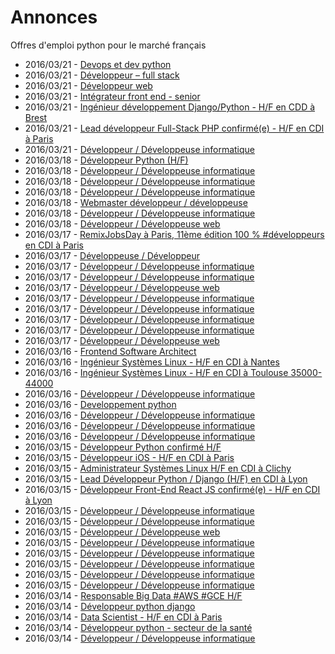 # Annonces

Offres d'emploi python pour le marché français

* 2016/03/21 - [Devops et dev python](http://pyjobs.fr/job/1508/devops-et-dev-python "Devops et dev python")
* 2016/03/21 - [Développeur – full stack](http://pyjobs.fr/job/1511/developpeur-full-stack "Développeur – full stack")
* 2016/03/21 - [Développeur web](http://pyjobs.fr/job/1510/developpeur-web "Développeur web")
* 2016/03/21 - [Intégrateur front end - senior](http://pyjobs.fr/job/1509/integrateur-front-end-senior "Intégrateur front end - senior")
* 2016/03/21 - [Ingénieur développement Django/Python - H/F en CDD à Brest](http://pyjobs.fr/job/1504/ingenieur-developpement-django-python-h-f-en-cdd-a-brest "Ingénieur développement Django/Python - H/F en CDD à Brest")
* 2016/03/21 - [Lead développeur Full-Stack PHP confirmé(e) - H/F en CDI à Paris](http://pyjobs.fr/job/1503/lead-developpeur-full-stack-php-confirme-e-h-f-en-cdi-a-paris "Lead développeur Full-Stack PHP confirmé(e) - H/F en CDI à Paris")
* 2016/03/21 - [Développeur / Développeuse informatique](http://pyjobs.fr/job/1507/developpeur-developpeuse-informatique "Développeur / Développeuse informatique")
* 2016/03/18 - [Développeur Python (H/F)](http://pyjobs.fr/job/1497/developpeur-python-h-f "Développeur Python (H/F)")
* 2016/03/18 - [Développeur / Développeuse informatique](http://pyjobs.fr/job/1490/developpeur-developpeuse-informatique "Développeur / Développeuse informatique")
* 2016/03/18 - [Développeur / Développeuse informatique](http://pyjobs.fr/job/1505/developpeur-developpeuse-informatique "Développeur / Développeuse informatique")
* 2016/03/18 - [Développeur / Développeuse informatique](http://pyjobs.fr/job/1506/developpeur-developpeuse-informatique "Développeur / Développeuse informatique")
* 2016/03/18 - [Webmaster développeur / développeuse](http://pyjobs.fr/job/1488/webmaster-developpeur-developpeuse "Webmaster développeur / développeuse")
* 2016/03/18 - [Développeur / Développeuse informatique](http://pyjobs.fr/job/1496/developpeur-developpeuse-informatique "Développeur / Développeuse informatique")
* 2016/03/18 - [Développeur / Développeuse web](http://pyjobs.fr/job/1491/developpeur-developpeuse-web "Développeur / Développeuse web")
* 2016/03/17 - [RemixJobsDay à Paris, 11ème édition 100 % #développeurs en CDI à Paris](http://pyjobs.fr/job/1477/remixjobsday-a-paris-11eme-edition-100-developpeurs-en-cdi-a-paris "RemixJobsDay à Paris, 11ème édition 100 % #développeurs en CDI à Paris")
* 2016/03/17 - [Développeuse / Développeur](http://pyjobs.fr/job/1475/developpeuse-developpeur "Développeuse / Développeur")
* 2016/03/17 - [Développeur / Développeuse informatique](http://pyjobs.fr/job/1492/developpeur-developpeuse-informatique "Développeur / Développeuse informatique")
* 2016/03/17 - [Développeur / Développeuse informatique](http://pyjobs.fr/job/1493/developpeur-developpeuse-informatique "Développeur / Développeuse informatique")
* 2016/03/17 - [Développeur / Développeuse web](http://pyjobs.fr/job/1489/developpeur-developpeuse-web "Développeur / Développeuse web")
* 2016/03/17 - [Développeur / Développeuse informatique](http://pyjobs.fr/job/1483/developpeur-developpeuse-informatique "Développeur / Développeuse informatique")
* 2016/03/17 - [Développeur / Développeuse informatique](http://pyjobs.fr/job/1495/developpeur-developpeuse-informatique "Développeur / Développeuse informatique")
* 2016/03/17 - [Développeur / Développeuse informatique](http://pyjobs.fr/job/1494/developpeur-developpeuse-informatique "Développeur / Développeuse informatique")
* 2016/03/17 - [Développeur / Développeuse informatique](http://pyjobs.fr/job/1482/developpeur-developpeuse-informatique "Développeur / Développeuse informatique")
* 2016/03/17 - [Développeur / Développeuse web](http://pyjobs.fr/job/1476/developpeur-developpeuse-web "Développeur / Développeuse web")
* 2016/03/16 - [Frontend Software Architect](http://pyjobs.fr/job/1478/frontend-software-architect "Frontend Software Architect")
* 2016/03/16 - [Ingénieur Systèmes Linux - H/F en CDI à Nantes](http://pyjobs.fr/job/1469/ingenieur-systemes-linux-h-f-en-cdi-a-nantes "Ingénieur Systèmes Linux - H/F en CDI à Nantes")
* 2016/03/16 - [Ingénieur Systèmes Linux - H/F en CDI à Toulouse 35000-44000](http://pyjobs.fr/job/1470/ingenieur-systemes-linux-h-f-en-cdi-a-toulouse-35000-44000 "Ingénieur Systèmes Linux - H/F en CDI à Toulouse 35000-44000")
* 2016/03/16 - [Développeur / Développeuse informatique](http://pyjobs.fr/job/1486/developpeur-developpeuse-informatique "Développeur / Développeuse informatique")
* 2016/03/16 - [Developpement python](http://pyjobs.fr/job/1473/developpement-python "Developpement python")
* 2016/03/16 - [Développeur / Développeuse informatique](http://pyjobs.fr/job/1467/developpeur-developpeuse-informatique "Développeur / Développeuse informatique")
* 2016/03/16 - [Développeur / Développeuse informatique](http://pyjobs.fr/job/1468/developpeur-developpeuse-informatique "Développeur / Développeuse informatique")
* 2016/03/16 - [Développeur / Développeuse informatique](http://pyjobs.fr/job/1485/developpeur-developpeuse-informatique "Développeur / Développeuse informatique")
* 2016/03/15 - [Développeur Python confirmé H/F](http://pyjobs.fr/job/1481/developpeur-python-confirme-h-f "Développeur Python confirmé H/F")
* 2016/03/15 - [Développeur iOS - H/F en CDI à Paris](http://pyjobs.fr/job/1461/developpeur-ios-h-f-en-cdi-a-paris "Développeur iOS - H/F en CDI à Paris")
* 2016/03/15 - [Administrateur Systèmes Linux H/F en CDI à Clichy](http://pyjobs.fr/job/1459/administrateur-systemes-linux-h-f-en-cdi-a-clichy "Administrateur Systèmes Linux H/F en CDI à Clichy")
* 2016/03/15 - [Lead Développeur Python / Django (H/F) en CDI à Lyon](http://pyjobs.fr/job/1460/lead-developpeur-python-django-h-f-en-cdi-a-lyon "Lead Développeur Python / Django (H/F) en CDI à Lyon")
* 2016/03/15 - [Développeur Front-End React JS confirmé(e) - H/F en CDI à Lyon](http://pyjobs.fr/job/1458/developpeur-front-end-react-js-confirme-e-h-f-en-cdi-a-lyon "Développeur Front-End React JS confirmé(e) - H/F en CDI à Lyon")
* 2016/03/15 - [Développeur / Développeuse informatique](http://pyjobs.fr/job/1456/developpeur-developpeuse-informatique "Développeur / Développeuse informatique")
* 2016/03/15 - [Développeur / Développeuse informatique](http://pyjobs.fr/job/1471/developpeur-developpeuse-informatique "Développeur / Développeuse informatique")
* 2016/03/15 - [Développeur / Développeuse web](http://pyjobs.fr/job/1474/developpeur-developpeuse-web "Développeur / Développeuse web")
* 2016/03/15 - [Développeur / Développeuse informatique](http://pyjobs.fr/job/1487/developpeur-developpeuse-informatique "Développeur / Développeuse informatique")
* 2016/03/15 - [Développeur / Développeuse informatique](http://pyjobs.fr/job/1462/developpeur-developpeuse-informatique "Développeur / Développeuse informatique")
* 2016/03/15 - [Développeur / Développeuse informatique](http://pyjobs.fr/job/1484/developpeur-developpeuse-informatique "Développeur / Développeuse informatique")
* 2016/03/15 - [Développeur / Développeuse informatique](http://pyjobs.fr/job/1472/developpeur-developpeuse-informatique "Développeur / Développeuse informatique")
* 2016/03/15 - [Développeur / Développeuse informatique](http://pyjobs.fr/job/1457/developpeur-developpeuse-informatique "Développeur / Développeuse informatique")
* 2016/03/14 - [Responsable Big Data #AWS #GCE H/F](http://pyjobs.fr/job/1480/responsable-big-data-aws-gce-h-f "Responsable Big Data #AWS #GCE H/F")
* 2016/03/14 - [Développeur python django](http://pyjobs.fr/job/1453/developpeur-python-django "Développeur python django")
* 2016/03/14 - [Data Scientist - H/F en CDI à Paris](http://pyjobs.fr/job/1452/data-scientist-h-f-en-cdi-a-paris "Data Scientist - H/F en CDI à Paris")
* 2016/03/14 - [Développeur python - secteur de la santé](http://pyjobs.fr/job/1450/developpeur-python-secteur-de-la-sante "Développeur python - secteur de la santé")
* 2016/03/14 - [Développeur / Développeuse informatique](http://pyjobs.fr/job/1463/developpeur-developpeuse-informatique "Développeur / Développeuse informatique")

